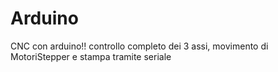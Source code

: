 # Arduino
CNC con arduino!!
controllo completo dei 3 assi, movimento di MotoriStepper e stampa tramite seriale
